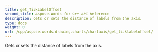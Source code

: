 ```yaml
---
title: get_TickLabelOffset
second_title: Aspose.Words for C++ API Reference
description: Gets or sets the distance of labels from the axis. 
type: docs
weight: 0
url: /cpp/aspose.words.drawing.charts/chartaxis/get_ticklabeloffset/
---
```


Gets or sets the distance of labels from the axis. 


